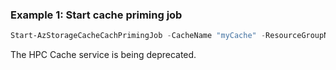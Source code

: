 ### Example 1: Start cache priming job
```powershell
Start-AzStorageCacheCachPrimingJob -CacheName "myCache" -ResourceGroupName "myResourceGroup" -PrimingJobName "myPrimingJob" -PrimingManifestUrl "https://mystorageaccount.blob.core.windows.net/container/manifest.txt"
```

The HPC Cache service is being deprecated.

